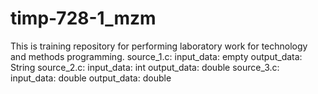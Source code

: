 # timp-728-1_mzm
This is training repository for performing laboratory work for technology and methods programming.
source_1.c:
        input_data: empty
        output_data: String
source_2.c:
        input_data: int
        output_data: double
source_3.c:
        input_data: double
        output_data: double

